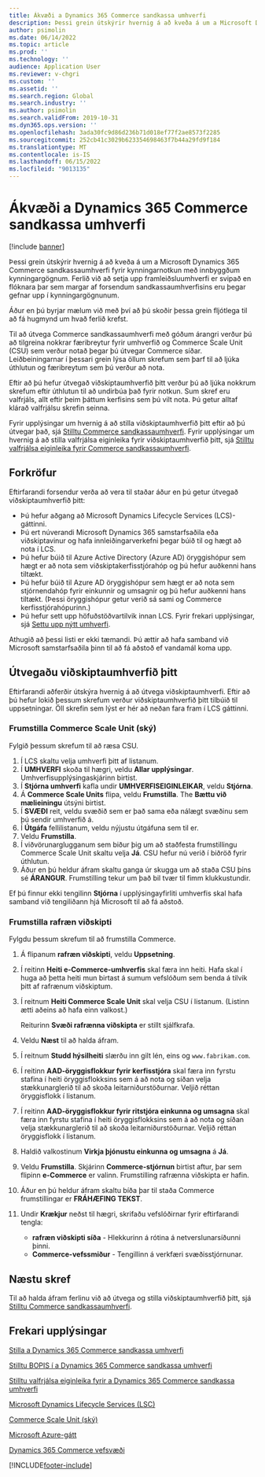 ```yaml
---
title: Ákvæði a Dynamics 365 Commerce sandkassa umhverfi
description: Þessi grein útskýrir hvernig á að kveða á um a Microsoft Dynamics 365 Commerce sandkassaumhverfi fyrir kynningu eða sandkassanotkun með innbyggðum kynningargögnum.
author: psimolin
ms.date: 06/14/2022
ms.topic: article
ms.prod: ''
ms.technology: ''
audience: Application User
ms.reviewer: v-chgri
ms.custom: ''
ms.assetid: ''
ms.search.region: Global
ms.search.industry: ''
ms.author: psimolin
ms.search.validFrom: 2019-10-31
ms.dyn365.ops.version: ''
ms.openlocfilehash: 3ada30fc9d86d236b71d018ef77f2ae8573f2285
ms.sourcegitcommit: 252cb41c3029b623354698463f7b44a29fd9f184
ms.translationtype: MT
ms.contentlocale: is-IS
ms.lasthandoff: 06/15/2022
ms.locfileid: "9013135"
---
```

# <a name="provision-a-dynamics-365-commerce-sandbox-environment"></a>Ákvæði a Dynamics 365 Commerce sandkassa umhverfi

[!include [banner](includes/banner.md)]

Þessi grein útskýrir hvernig á að kveða á um a Microsoft Dynamics 365 Commerce sandkassaumhverfi fyrir kynningarnotkun með innbyggðum kynningargögnum. Ferlið við að setja upp framleiðsluumhverfi er svipað en flóknara þar sem margar af forsendum sandkassaumhverfisins eru þegar gefnar upp í kynningargögnunum.

Áður en þú byrjar mælum við með því að þú skoðir þessa grein fljótlega til að fá hugmynd um hvað ferlið krefst.

Til að útvega Commerce sandkassaumhverfi með góðum árangri verður þú að tilgreina nokkrar færibreytur fyrir umhverfið og Commerce Scale Unit (CSU) sem verður notað þegar þú útvegar Commerce síðar. Leiðbeiningarnar í þessari grein lýsa öllum skrefum sem þarf til að ljúka úthlutun og færibreytum sem þú verður að nota.

Eftir að þú hefur útvegað viðskiptaumhverfið þitt verður þú að ljúka nokkrum skrefum eftir úthlutun til að undirbúa það fyrir notkun. Sum skref eru valfrjáls, allt eftir þeim þáttum kerfisins sem þú vilt nota. Þú getur alltaf klárað valfrjálsu skrefin seinna.

Fyrir upplýsingar um hvernig á að stilla viðskiptaumhverfið þitt eftir að þú útvegar það, sjá [Stilltu Commerce sandkassaumhverfi](cpe-post-provisioning.md). Fyrir upplýsingar um hvernig á að stilla valfrjálsa eiginleika fyrir viðskiptaumhverfið þitt, sjá [Stilltu valfrjálsa eiginleika fyrir Commerce sandkassaumhverfi](cpe-optional-features.md).

## <a name="prerequisites"></a>Forkröfur

Eftirfarandi forsendur verða að vera til staðar áður en þú getur útvegað viðskiptaumhverfið þitt:

- Þú hefur aðgang að Microsoft Dynamics Lifecycle Services (LCS)-gáttinni.
- Þú ert núverandi Microsoft Dynamics 365 samstarfsaðila eða viðskiptavinur og hafa innleiðingarverkefni þegar búið til og hægt að nota í LCS.  
- Þú hefur búið til Azure Active Directory (Azure AD) öryggishópur sem hægt er að nota sem viðskiptakerfisstjórahóp og þú hefur auðkenni hans tiltækt.
- Þú hefur búið til Azure AD öryggishópur sem hægt er að nota sem stjórnendahóp fyrir einkunnir og umsagnir og þú hefur auðkenni hans tiltækt. (Þessi öryggishópur getur verið sá sami og Commerce kerfisstjórahópurinn.)
- Þú hefur sett upp höfuðstöðvartilvik innan LCS. Fyrir frekari upplýsingar, sjá [Settu upp nýtt umhverfi](/dynamics365/fin-ops-core/dev-itpro/deployment/deployenvironment-newinfrastructure).

Athugið að þessi listi er ekki tæmandi. Þú ættir að hafa samband við Microsoft samstarfsaðila þinn til að fá aðstoð ef vandamál koma upp.

## <a name="provision-your-commerce-environment"></a>Útvegaðu viðskiptaumhverfið þitt

Eftirfarandi aðferðir útskýra hvernig á að útvega viðskiptaumhverfi. Eftir að þú hefur lokið þessum skrefum verður viðskiptaumhverfið þitt tilbúið til uppsetningar. Öll skrefin sem lýst er hér að neðan fara fram í LCS gáttinni.

### <a name="initialize-the-commerce-scale-unit-cloud"></a>Frumstilla Commerce Scale Unit (ský)

Fylgið þessum skrefum til að ræsa CSU.

1. Í LCS skaltu velja umhverfi þitt af listanum.
1. Í **UMHVERFI** skoða til hægri, veldu **Allar upplýsingar**. Umhverfisupplýsingaskjárinn birtist.
1. Í **Stjórna umhverfi** kafla undir **UMHVERFISEIGINLEIKAR**, veldu **Stjórna**.
1. Á **Commerce Scale Units** flipa, veldu **Frumstilla**. The **Bættu við mælieiningu** útsýni birtist.
1. Í **SVÆÐI** reit, veldu svæðið sem er það sama eða nálægt svæðinu sem þú sendir umhverfið á.
1. Í **Útgáfa** fellilistanum, veldu nýjustu útgáfuna sem til er.
1. Veldu **Frumstilla**.
1. Í viðvörunarglugganum sem biður þig um að staðfesta frumstillingu Commerce Scale Unit skaltu velja **Já**. CSU hefur nú verið í biðröð fyrir úthlutun.
1. Áður en þú heldur áfram skaltu ganga úr skugga um að staða CSU þíns sé **ÁRANGUR**. Frumstilling tekur um það bil tvær til fimm klukkustundir.

Ef þú finnur ekki tengilinn **Stjórna** í upplýsingayfirliti umhverfis skal hafa samband við tengiliðann hjá Microsoft til að fá aðstoð.

### <a name="initialize-e-commerce"></a>Frumstilla rafræn viðskipti

Fylgdu þessum skrefum til að frumstilla Commerce.

1. Á flipanum **rafræn viðskipti**, veldu **Uppsetning**.
1. Í reitinn **Heiti e-Commerce-umhverfis** skal færa inn heiti. Hafa skal í huga að þetta heiti mun birtast á sumum vefslóðum sem benda á tilvik þitt af rafrænum viðskiptum.
1. Í reitnum **Heiti Commerce Scale Unit** skal velja CSU í listanum. (Listinn ætti aðeins að hafa einn valkost.)

    Reiturinn **Svæði rafrænna viðskipta** er stillt sjálfkrafa.

1. Veldu **Næst** til að halda áfram.
1. Í reitnum **Studd hýsilheiti** slærðu inn gilt lén, eins og `www.fabrikam.com`.
1. Í reitinn **AAD-öryggisflokkur fyrir kerfisstjóra** skal færa inn fyrstu stafina í heiti öryggisflokksins sem á að nota og síðan velja stækkunarglerið til að skoða leitarniðurstöðurnar. Veljið réttan öryggisflokk í listanum.
1.  Í reitinn **AAD-öryggisflokkur fyrir ritstjóra einkunna og umsagna** skal færa inn fyrstu stafina í heiti öryggisflokksins sem á að nota og síðan velja stækkunarglerið til að skoða leitarniðurstöðurnar. Veljið réttan öryggisflokk í listanum.
1. Haldið valkostinum **Virkja þjónustu einkunna og umsagna** á **Já**.
1. Veldu **Frumstilla**. Skjárinn **Commerce-stjórnun** birtist aftur, þar sem flipinn **e-Commerce** er valinn. Frumstilling rafrænna viðskipta er hafin.
1. Áður en þú heldur áfram skaltu bíða þar til staða Commerce frumstillingar er **FRÁHÆFING TEKST**.
1. Undir **Krækjur** neðst til hægri, skrifaðu vefslóðirnar fyrir eftirfarandi tengla:

    * **rafræn viðskipti síða** - Hlekkurinn á rótina á netverslunarsíðunni þinni.
    * **Commerce-vefssmiður** - Tengillinn á verkfæri svæðisstjórnunar.

## <a name="next-steps"></a>Næstu skref

Til að halda áfram ferlinu við að útvega og stilla viðskiptaumhverfið þitt, sjá [Stilltu Commerce sandkassaumhverfi](cpe-post-provisioning.md).

## <a name="additional-resources"></a>Frekari upplýsingar

[Stilla a Dynamics 365 Commerce sandkassa umhverfi](cpe-post-provisioning.md)

[Stilltu BOPIS í a Dynamics 365 Commerce sandkassa umhverfi](cpe-bopis.md)

[Stilltu valfrjálsa eiginleika fyrir a Dynamics 365 Commerce sandkassa umhverfi](cpe-optional-features.md)

[Microsoft Dynamics Lifecycle Services (LSC)](/dynamics365/unified-operations/dev-itpro/lifecycle-services/lcs-user-guide)

[Commerce Scale Unit (ský)](/business-applications-release-notes/october18/dynamics365-retail/retail-cloud-scale-unit)

[Microsoft Azure-gátt](https://azure.microsoft.com/features/azure-portal)

[Dynamics 365 Commerce vefsvæði](https://aka.ms/Dynamics365CommerceWebsite)


[!INCLUDE[footer-include](../includes/footer-banner.md)]
